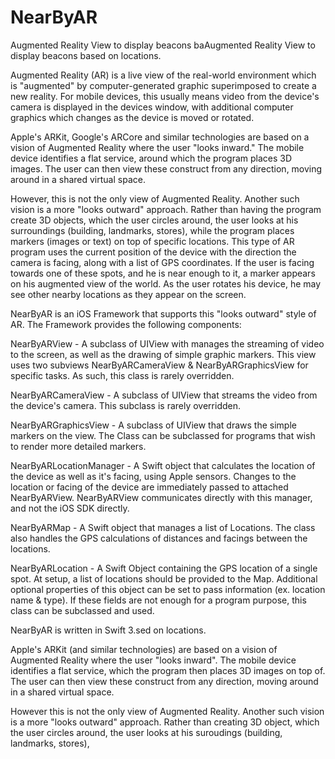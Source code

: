 # NearByAR
Augmented Reality View to display beacons baAugmented Reality View to display beacons based on locations.

Augmented Reality (AR) is a live view of the real-world environment which is "augmented" by computer-generated graphic superimposed to create a new reality. For mobile devices, this usually means video from the device's camera is displayed in the devices window, with additional computer graphics which changes as the device is moved or rotated.

Apple's ARKit, Google's ARCore and similar technologies are based on a vision of Augmented Reality where the user "looks inward." The mobile device identifies a flat service, around which the program places 3D images. The user can then view these construct from any direction, moving around in a shared virtual space.

However, this is not the only view of Augmented Reality.  Another such vision is a more "looks outward" approach.  Rather than having the program create 3D objects, which the user circles around, the user looks at his surroundings (building, landmarks, stores), while the program places markers (images or text) on top of specific locations.   This type of AR program uses the current position of the device with the direction the camera is facing, along with a list of GPS coordinates.  If the user is facing towards one of these spots, and he is near enough to it, a marker appears on his augmented view of the world.  As the user rotates his device, he may see other nearby locations as they appear on the screen.

NearByAR is an iOS Framework that supports this "looks outward" style of AR.  The Framework provides the following components:

NearByARView - A subclass of UIView with manages the streaming of video to the screen, as well as the drawing of simple graphic markers.  This view uses two subviews NearByARCameraView & NearByARGraphicsView for specific tasks. As such, this class is rarely overridden.

NearByARCameraView - A subclass of UIView that streams the video from the device's camera. This subclass is rarely overridden.

NearByARGraphicsView - A subclass of UIView that draws the simple markers on the view.  The Class can be subclassed for programs that wish to render more detailed markers.

NearByARLocationManager - A  Swift object that calculates the location of the device as well as it's facing, using Apple sensors. Changes to the location or facing of the device are immediately passed to attached NearByARView.  NearByARView communicates directly with this manager, and not the iOS SDK directly.

NearByARMap - A Swift object that manages a list of Locations. The class also handles the GPS calculations of distances and facings between the locations.

NearByARLocation - A Swift Object containing the GPS location of a single spot. At setup, a list of locations should be provided to the Map. Additional optional properties of this object can be set to pass information (ex. location name & type). If these fields are not enough for a program purpose, this class can be subclassed and used.

NearByAR is written in Swift 3.sed on locations.

Apple's ARKit (and similar technologies) are based on a vision of Augmented Reality where the user "looks inward". The mobile device identifies a flat service, which the program then places 3D images on top of. The user can then view these construct from any direction, moving around in a shared virtual space.

However this is not the only view of Augmented Reality.  Another such vision is a more "looks outward" approach.  Rather than creating 3D object, which the user circles around, the user looks at his suroudings (building, landmarks, stores), 
